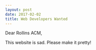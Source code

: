 ```yaml
---
layout: post
date: 2017-02-02
title: Web Developers Wanted
---
```


Dear Rollins ACM,

This website is sad. Please make it pretty!
